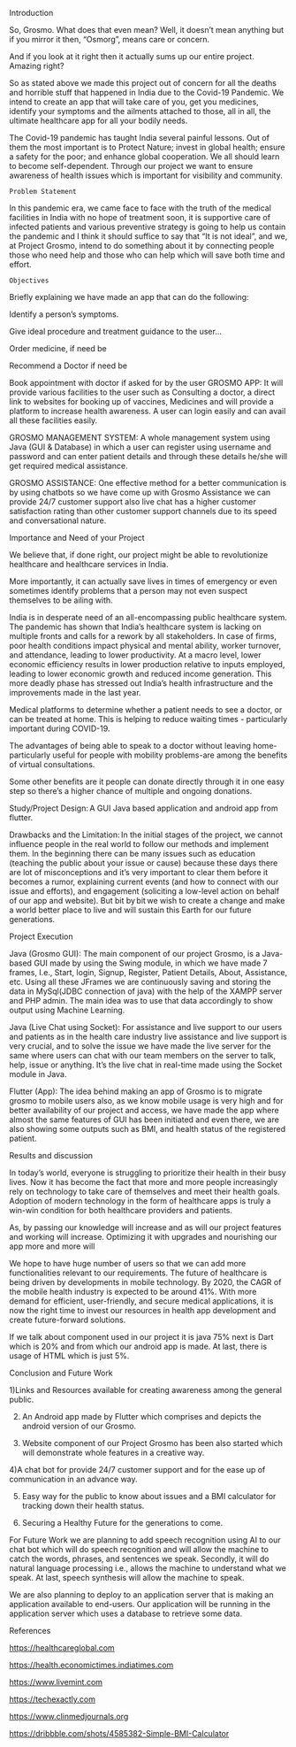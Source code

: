Introduction 

So, Grosmo. What does that even mean?  Well, it doesn’t mean anything but if you mirror it then, “Osmorg”, means care or concern. 

And if you look at it right then it actually sums up our entire project. Amazing right? 

So as stated above we made this project out of concern for all the deaths and horrible stuff that happened in India due to the Covid-19 Pandemic. We intend to create an app that will take care of you, get you medicines, identify your symptoms and the ailments attached to those, all in all, the ultimate healthcare app for all your bodily needs. 

The Covid-19 pandemic has taught India several painful lessons. Out of them the most important is to Protect Nature; invest in global health; ensure a safety for the poor; and enhance global cooperation. We all should learn to become self-dependent. Through our project we want to ensure awareness of health issues which is important for visibility and community. 

    Problem Statement 

In this pandemic era, we came face to face with the truth of the medical facilities in India with no hope of treatment soon, it is supportive care of infected patients and various preventive strategy is going to help us contain the pandemic and I think it should suffice to say that “It is not ideal”, and we, at Project Grosmo, intend to do something about it by connecting people those who need help and those who can help which will save both time and effort. 

    Objectives 

Briefly explaining we have made an app that can do the following: 

Identify a person’s symptoms. 

Give ideal procedure and treatment guidance to the user... 

Order medicine, if need be 

Recommend a Doctor if need be 

Book appointment with doctor if asked for by the user 
GROSMO APP: It will provide various facilities to the user such as Consulting a doctor, a direct link to websites for booking up of vaccines, Medicines and will provide a platform to increase health awareness. A user can login easily and can avail all these facilities easily. 

GROSMO MANAGEMENT SYSTEM: A whole management system using Java (GUI & Database) in which a user can register using username and password and can enter patient details and through these details he/she will get required medical assistance. 

GROSMO ASSISTANCE: One effective method for a better communication is by using chatbots so we have come up with Grosmo Assistance we can provide 24/7 customer support also live chat has a higher customer satisfaction rating than other customer support channels due to its speed and conversational nature. 

 
Importance and Need of your Project 

We believe that, if done right, our project might be able to revolutionize healthcare and healthcare services in India. 

More importantly, it can actually save lives in times of emergency or even sometimes identify problems that a person may not even suspect themselves to be ailing with. 

India is in desperate need of an all-encompassing public healthcare system. The pandemic has shown that India’s healthcare system is lacking on multiple fronts and calls for a rework by all stakeholders. In case of firms, poor health conditions impact physical and mental ability, worker turnover, and attendance, leading to lower productivity. At a macro level, lower economic efficiency results in lower production relative to inputs employed, leading to lower economic growth and reduced income generation. This more deadly phase has stressed out India’s health infrastructure and the improvements made in the last year. 

Medical platforms to determine whether a patient needs to see a doctor, or can be treated at home. This is helping to reduce waiting times - particularly important during COVID-19. 

The advantages of being able to speak to a doctor without leaving home-particularly useful for people with mobility problems-are among the benefits of virtual consultations. 

Some other benefits are it people can donate directly through it in one easy step so there’s a higher chance of multiple and ongoing donations. 

 

 

Study/Project Design: A GUI Java based application and android app from flutter.  

 

Drawbacks and the Limitation: In the initial stages of the project, we cannot influence people in the real world to follow our methods and implement them. In the beginning there can be many issues such as education (teaching the public about your issue or cause) because these days there are lot of misconceptions and it’s very important to clear them before it becomes a rumor, explaining current events (and how to connect with our issue and efforts), and engagement (soliciting a low-level action on behalf of our app and website). But bit by bit we wish to create a change and make a world better place to live and will sustain this Earth for our future generations.  

Project Execution 

Java (Grosmo GUI): The main component of our project Grosmo, is a Java-based GUI made by using the Swing module, in which we have made 7 frames, I.e., Start, login, Signup, Register, Patient Details, About, Assistance, etc. Using all these JFrames we are continuously saving and storing the data in MySql(JDBC connection of java) with the help of the XAMPP server and PHP admin. The main idea was to use that data accordingly to show output using Machine Learning. 

Java (Live Chat using Socket): For assistance and live support to our users and patients as in the health care industry live assistance and live support is very crucial, and to solve the issue we have made the live server for the same where users can chat with our team members on the server to talk, help, issue or anything. It’s the live chat in real-time made using the Socket module in Java. 

Flutter (App): The idea behind making an app of Grosmo is to migrate grosmo to mobile users also, as we know mobile usage is very high and for better availability of our project and access, we have made the app where almost the same features of GUI has been initiated and even there, we are also showing some outputs such as BMI, and health status of the registered patient. 


Results and discussion 

In today’s world, everyone is struggling to prioritize their health in their busy lives. Now it has become the fact that more and more people increasingly rely on technology to take care of themselves and meet their health goals. Adoption of modern technology in the form of healthcare apps is truly a win-win condition for both healthcare providers and patients. 

As, by passing our knowledge will increase and as will our project features and working will increase. Optimizing it with upgrades and nourishing our app more and more will   

We hope to have huge number of users so that we can add more functionalities relevant to our requirements. The future of healthcare is being driven by developments in mobile technology. By 2020, the CAGR of the mobile health industry is expected to be around 41%. With more demand for efficient, user-friendly, and secure medical applications, it is now the right time to invest our resources in health app development and create future-forward solutions. 

If we talk about component used in our project it is java 75% next is Dart which is 20% and from which our android app is made. At last, there is usage of HTML which is just 5%. 

 
Conclusion and Future Work 

1)Links and Resources available for creating awareness among the general public. 

2) An Android app made by Flutter which comprises and depicts the android version of our Grosmo. 

3) Website component of our Project Grosmo has been also started which will demonstrate whole features in a creative way. 

4)A chat bot for provide 24/7 customer support and for the ease up of communication in an advance way. 

5) Easy way for the public to know about issues and a BMI calculator for tracking down their health status. 

6) Securing a Healthy Future for the generations to come. 

For Future Work we are planning to add speech recognition using AI to our chat bot which will do speech recognition and will allow the machine to catch the words, phrases, and sentences we speak. Secondly, it will do natural language processing i.e., allows the machine to understand what we speak. At last, speech synthesis will allow the machine to speak. 

We are also planning to deploy to an application server that is making an application available to end-users. Our application will be running in the application server which uses a database to retrieve some data. 



References 

https://healthcareglobal.com  

https://health.economictimes.indiatimes.com 

https://www.livemint.com 

https://techexactly.com 

https://www.clinmedjournals.org 

https://dribbble.com/shots/4585382-Simple-BMI-Calculator 
